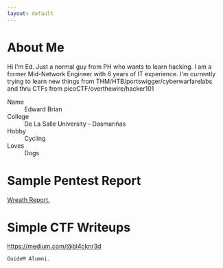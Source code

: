 ```yaml
---
layout: default
---
```


# About Me

Hi I'm Ed. Just a normal guy from PH who wants to learn hacking. I am a former Mid-Network Engineer with 6 years of IT experience. 
I'm currently trying to learn new things from THM/HTB/portswigger/cyberwarfarelabs and thru CTFs from picoCTF/overthewire/hacker101

<!--### Definition lists can be used with HTML syntax..-->

<dl>
<dt>Name</dt>
<dd>Edward Brian</dd>
<dt>College</dt>
<dd>De La Salle University - Dasmariñas</dd>
<dt>Hobby</dt>
<dd>Cycling</dd>
<dt>Loves</dt>
<dd>Dogs</dd>
</dl>


# Sample Pentest Report
<a href="bl4cknr3d.github.io/PDF/Wreath - Penetration Testing Report.pdf" target="_blank">Wreath Report.</a>

# Simple CTF Writeups
https://medium.com/@bl4cknr3d

```
GuideM Alumni.
```


